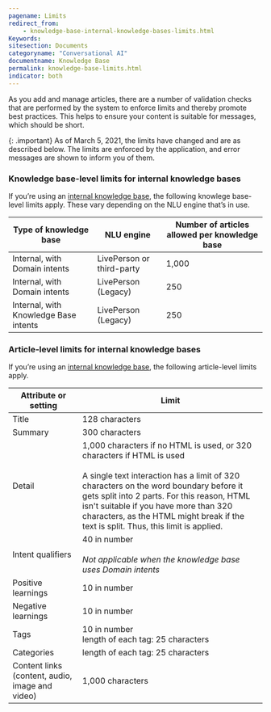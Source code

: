```yaml
---
pagename: Limits
redirect_from:
    - knowledge-base-internal-knowledge-bases-limits.html
Keywords:
sitesection: Documents
categoryname: "Conversational AI"
documentname: Knowledge Base
permalink: knowledge-base-limits.html
indicator: both
---
```


As you add and manage articles, there are a number of validation checks that are performed by the system to enforce limits and thereby promote best practices. This helps to ensure your content is suitable for messages, which should be short.

{: .important}
As of March 5, 2021, the limits have changed and are as described below. The limits are enforced by the application, and error messages are shown to inform you of them.

### Knowledge base-level limits for internal knowledge bases
If you’re using an [internal knowledge base](knowledge-base-internal-knowledge-bases-introduction.html), the following knowlege base-level limits apply. These vary depending on the NLU engine that’s in use.

| Type of knowledge base | NLU engine | Number of articles allowed per knowledge base |
| --- | --- | --- |
| Internal, with Domain intents | LivePerson or third-party | 1,000 |
| Internal, with Domain intents | LivePerson (Legacy) | 250 |
| Internal, with Knowledge Base intents | LivePerson (Legacy) | 250 |

### Article-level limits for internal knowledge bases

If you’re using an [internal knowledge base](knowledge-base-internal-knowledge-bases-introduction.html), the following article-level limits apply.

| Attribute or setting | Limit |
| --- | --- |
| Title | 128 characters |
| Summary | 300 characters | 
| Detail | 1,000 characters if no HTML is used, or 320 characters if HTML is used<br><br>A single text interaction has a limit of 320 characters on the word boundary before it gets split into 2 parts. For this reason, HTML isn't suitable if you have more than 320 characters, as the HTML might break if the text is split. Thus, this limit is applied. |
| Intent qualifiers | 40 in number<br><br>*Not applicable when the knowledge base uses Domain intents* |
| Positive learnings | 10 in number |
| Negative learnings | 10 in number |
| Tags | 10 in number<br>length of each tag: 25 characters |
| Categories | length of each tag: 25 characters |
| Content links (content, audio, image and video) | 1,000 characters |